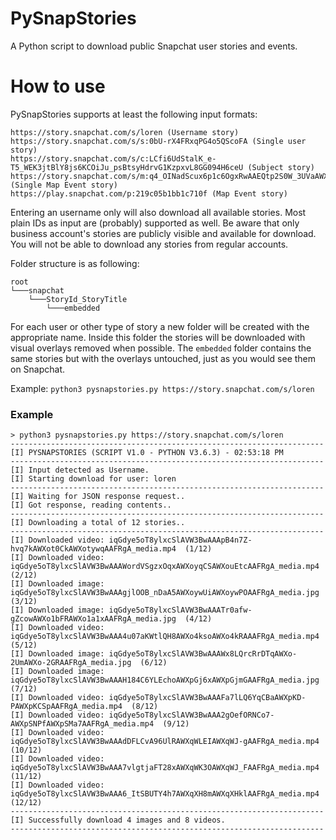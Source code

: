 # PySnapStories
A Python script to download public Snapchat user stories and events.

# How to use

PySnapStories supports at least the following input formats:

```
https://story.snapchat.com/s/loren (Username story)
https://story.snapchat.com/s/s:0bU-rX4FRxqPG4o5QScoFA (Single user story)
https://story.snapchat.com/s/c:LCfi6UdStalK_e-T5_WEK3jtBlY8js6KCOiJu_psBtsyHdrvG1KzpxvL8GG094H6ceU (Subject story)
https://story.snapchat.com/s/m:q4_OINadScux6p1c6OgxRwAAEQtp2S0W_3UVaAWXqb9GaAWXqb838AAFRgA/ (Single Map Event story)
https://play.snapchat.com/p:219c05b1bb1c710f (Map Event story)
```

Entering an username only will also download all available stories. Most plain IDs as input are (probably) supported as well.
Be aware that only business account's stories are publicly visible and available for download. You will not be able to download any stories from regular accounts.

Folder structure is as following:
```
root
└───snapchat
    └───StoryId_StoryTitle
        └───embedded
```
For each user or other type of story a new folder will be created with the appropriate name. Inside this folder the stories will be downloaded with visual overlays removed when possible. The `embedded` folder contains the same stories but with the overlays untouched, just as you would see them on Snapchat.

Example: `python3 pysnapstories.py https://story.snapchat.com/s/loren`

### Example

```
> python3 pysnapstories.py https://story.snapchat.com/s/loren
----------------------------------------------------------------------
[I] PYSNAPSTORIES (SCRIPT V1.0 - PYTHON V3.6.3) - 02:53:18 PM
----------------------------------------------------------------------
[I] Input detected as Username.
[I] Starting download for user: loren
----------------------------------------------------------------------
[I] Waiting for JSON response request..
[I] Got response, reading contents..
----------------------------------------------------------------------
[I] Downloading a total of 12 stories..
----------------------------------------------------------------------
[I] Downloaded video: iqGdye5oT8ylxcSlAVW3BwAAApB4n7Z-hvq7kAWXot0CkAWXotywqAAFRgA_media.mp4  (1/12)
[I] Downloaded video: iqGdye5oT8ylxcSlAVW3BwAAAWordVSgzxOqxAWXoyqCSAWXouEtcAAFRgA_media.mp4  (2/12)
[I] Downloaded image: iqGdye5oT8ylxcSlAVW3BwAAAgjlOOB_nDaA5AWXoywUiAWXoywPOAAFRgA_media.jpg  (3/12)
[I] Downloaded image: iqGdye5oT8ylxcSlAVW3BwAAATr0afw-gZcowAWXo1bFRAWXo1a1xAAFRgA_media.jpg  (4/12)
[I] Downloaded video: iqGdye5oT8ylxcSlAVW3BwAAA4u07aKWtlQH8AWXo4ksoAWXo4kRAAAFRgA_media.mp4  (5/12)
[I] Downloaded image: iqGdye5oT8ylxcSlAVW3BwAAAWx8LQrcRrDTqAWXo-2UmAWXo-2GRAAFRgA_media.jpg  (6/12)
[I] Downloaded image: iqGdye5oT8ylxcSlAVW3BwAAAH184C6YLEchoAWXpGj6xAWXpGjmGAAFRgA_media.jpg  (7/12)
[I] Downloaded video: iqGdye5oT8ylxcSlAVW3BwAAAFa7lLQ6YqCBaAWXpKD-PAWXpKCSpAAFRgA_media.mp4  (8/12)
[I] Downloaded video: iqGdye5oT8ylxcSlAVW3BwAAA2gOefORNCo7-AWXpSNPfAWXpSMa7AAFRgA_media.mp4  (9/12)
[I] Downloaded video: iqGdye5oT8ylxcSlAVW3BwAAAdDFLCvA96UlRAWXqWLEIAWXqWJ-gAAFRgA_media.mp4  (10/12)
[I] Downloaded video: iqGdye5oT8ylxcSlAVW3BwAAA7vlgtjaFT28xAWXqWK3OAWXqWJ_FAAFRgA_media.mp4  (11/12)
[I] Downloaded video: iqGdye5oT8ylxcSlAVW3BwAAA6_ItSBUTY4h7AWXqXH8mAWXqXHklAAFRgA_media.mp4  (12/12)
----------------------------------------------------------------------
[I] Successfully download 4 images and 8 videos.
----------------------------------------------------------------------
```
